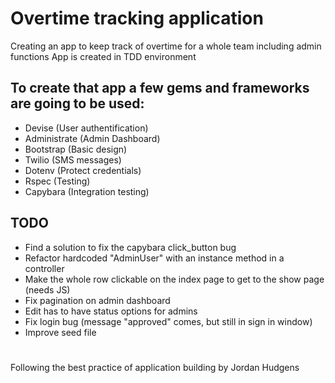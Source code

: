 # Overtime tracking application
Creating an app to keep track of overtime for a whole team including admin functions
App is created in TDD environment

## To create that app a few gems and frameworks are going to be used:
- Devise (User authentification)
- Administrate (Admin Dashboard)
- Bootstrap (Basic design)
- Twilio (SMS messages)
- Dotenv (Protect credentials)
- Rspec (Testing)
- Capybara (Integration testing)

## TODO
- Find a solution to fix the capybara click_button bug
- Refactor hardcoded "AdminUser" with an instance method in a controller
- Make the whole row clickable on the index page to get to the show page (needs JS)
- Fix pagination on admin dashboard
- Edit has to have status options for admins
- Fix login bug (message "approved" comes, but still in sign in window)
- Improve seed file
#
Following the best practice of application building by Jordan Hudgens
